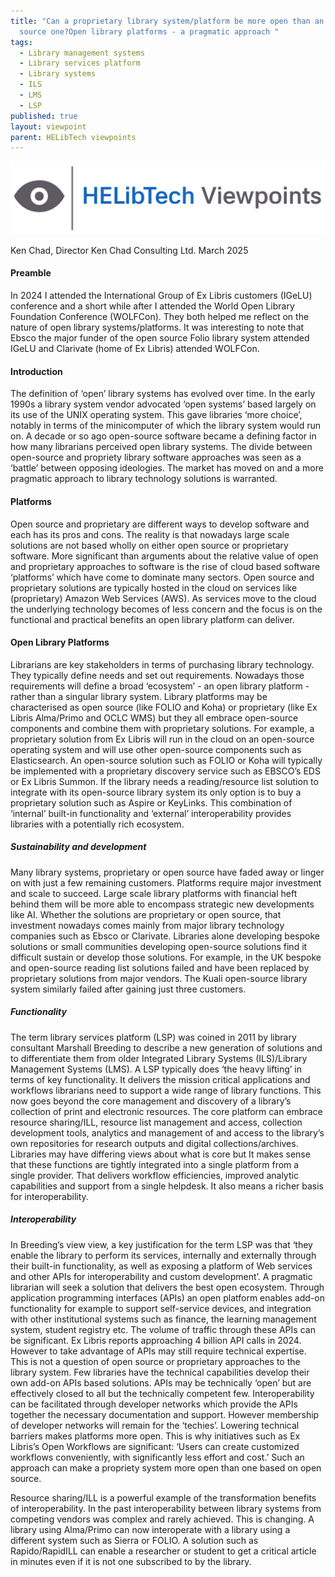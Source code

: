 ```yaml
---
title: "Can a proprietary library system/platform be more open than an open
  source one?Open library platforms - a pragmatic approach "
tags:
  - Library management systems
  - Library services platform
  - Library systems
  - ILS
  - LMS
  - LSP
published: true
layout: viewpoint
parent: HELibTech viewpoints
---
```

![](/assets/images/logo-viewpoints.svg)

Ken Chad, Director Ken Chad Consulting Ltd. March 2025

#### Preamble

In 2024 I attended the International Group of Ex Libris customers (IGeLU) conference and a short while after I attended the World Open Library Foundation Conference (WOLFCon). They both helped me reflect on the nature of open library systems/platforms. It was interesting to note that Ebsco the major funder of the open source Folio library system attended IGeLU and Clarivate (home of Ex Libris) attended WOLFCon.

#### Introduction

The definition of ‘open’ library systems has evolved over time. In the early 1990s a library system vendor advocated ‘open systems’ based largely on its use of the UNIX operating system. This gave libraries ‘more choice’, notably in terms of the minicomputer of which the library system would run on. A decade or so ago open-source software became a defining factor in how many librarians perceived open library systems. The divide between open-source and propriety library software approaches was seen as a ‘battle’ between opposing ideologies. The market has moved on and a more pragmatic approach to library technology solutions is warranted.

#### Platforms

Open source and proprietary are different ways to develop software and each has its pros and cons. The reality is that nowadays large scale solutions are not based wholly on either open source or proprietary software. More significant than arguments about the relative value of open and proprietary approaches to software is the rise of cloud based software ‘platforms’ which have come to dominate many sectors. Open source and proprietary solutions are typically hosted in the cloud on services like (proprietary) Amazon Web Services (AWS). As services move to the cloud the underlying technology becomes of less concern and the focus is on the functional and practical benefits an open library platform can deliver.

#### Open Library Platforms

Librarians are key stakeholders in terms of purchasing library technology. They typically define needs and set out requirements. Nowadays those requirements will define a broad ‘ecosystem’ - an open library platform - rather than a singular library system. Library platforms may be characterised as open source (like FOLIO and Koha) or proprietary (like Ex Libris Alma/Primo and OCLC WMS) but they all embrace open-source components and combine them with proprietary solutions. For example, a proprietary solution from Ex Libris will run in the cloud on an open-source operating system and will use other open-source components such as Elasticsearch. An open-source solution such as FOLIO or Koha will typically be implemented with a proprietary discovery service such as EBSCO’s EDS or Ex Libris Summon. If the library needs a reading/resource list solution to integrate with its open-source library system its only option is to buy a proprietary solution such as Aspire or KeyLinks. This combination of ‘internal’ built-in functionality and ‘external’ interoperability provides libraries with a potentially rich ecosystem.

##### Sustainability and development

Many library systems, proprietary or open source have faded away or linger on with just a few remaining customers. Platforms require major investment and scale to succeed. Large scale library platforms with financial heft behind them will be more able to encompass strategic new developments like AI. Whether the solutions are proprietary or open source, that investment nowadays comes mainly from major library technology companies such as Ebsco or Clarivate. Libraries alone developing bespoke solutions or small communities developing open-source solutions find it difficult sustain or develop those solutions. For example, in the UK bespoke and open-source reading list solutions failed and have been replaced by proprietary solutions from major vendors. The Kuali open-source library system similarly failed after gaining just three customers. 

##### Functionality

The term library services platform (LSP) was coined in 2011 by library consultant Marshall Breeding to describe a new generation of solutions and to differentiate them from older Integrated Library Systems (ILS)/Library Management Systems (LMS). A LSP typically does ‘the heavy lifting’ in terms of key functionality. It delivers the mission critical applications and workflows librarians need to support a wide range of library functions. This now goes beyond the core management and discovery of a library’s collection of print and electronic resources. The core platform can embrace resource sharing/ILL, resource list management and access, collection development tools, analytics and management of and access to the library’s own repositories for research outputs and digital collections/archives. Libraries may have differing views about what is core but It makes sense that these functions are tightly integrated into a single platform from a single provider. That delivers workflow efficiencies, improved analytic capabilities and support from a single helpdesk. It also means a richer basis for interoperability.

##### Interoperability

In Breeding’s view view, a key justification for the term LSP was that ‘they enable the library to perform its services, internally and externally through their built-in functionality, as well as exposing a platform of Web services and other APIs for interoperability and custom development’. A pragmatic librarian will seek a solution that delivers the best open ecosystem. Through application programming interfaces (APIs) an open platform enables add-on functionality for example to support self-service devices, and integration with other institutional systems such as finance, the learning management system, student registry etc. The volume of traffic through these APIs can be significant. Ex Libris reports approaching 4 billion API calls in 2024. However to take advantage of APIs may still require technical expertise. This is not a question of open source or proprietary approaches to the library system. Few libraries have the technical capabilities develop their own add-on APIs based solutions. APIs may be technically ‘open’ but are effectively closed to all but the technically competent few. Interoperability can be facilitated through developer networks which provide the APIs together the necessary documentation and support. However membership of developer networks will remain for the ‘techies’. Lowering technical barriers makes platforms more open. This is why initiatives such as Ex Libris’s Open Workflows are significant: ‘Users can create customized workflows conveniently, with significantly less effort and cost.’  Such an approach can make a propriety system more open than one based on open source.

Resource sharing/ILL is a powerful example of the transformation benefits of interoperability. In the past interoperability between library systems from competing vendors was complex and rarely achieved. This is changing. A library using Alma/Primo can now interoperate with a library using a different system such as Sierra or FOLIO. A solution such as Rapido/RapidILL can enable a researcher or student to get a critical article in minutes even if it is not one subscribed to by the library.
